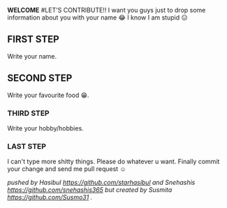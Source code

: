 **WELCOME**
#LET'S CONTRIBUTE!!
I want you guys just to drop some information about you with your name :joy:
I know I am stupid :expressionless:
## FIRST STEP
Write your name.
## SECOND STEP
Write your favourite food :grin:.
### THIRD STEP
Write your hobby/hobbies.
### LAST STEP
I can't type more shitty things. Please do whatever u want. Finally commit your change and send me pull request :relaxed:


*pushed by Hasibul https://github.com/starhasibul and Snehashis https://github.com/snehashis365 but created by Susmita https://github.com/Susmo31 .*

